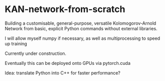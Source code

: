 # KAN-network-from-scratch
Building a customisable, general-purpose, versatile Kolomogorov-Arnold Network from basic, explicit Python commands without external libraries.

I will allow myself numpy if necessary, as well as multiprocessing to speed up training

Currently under construction. 

Eventually this can be deployed onto GPUs via pytorch.cuda 

Idea: translate Python into C++ for faster performance?
